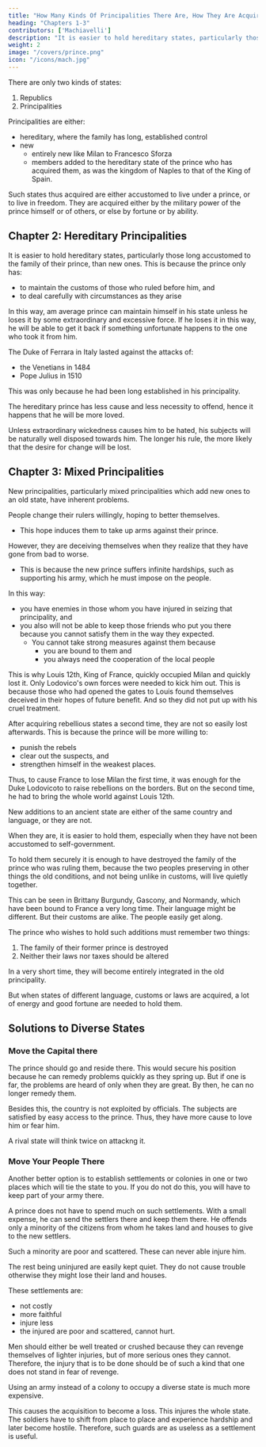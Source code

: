 ```yaml
---
title: "How Many Kinds Of Principalities There Are, How They Are Acquired"
heading: "Chapters 1-3"
contributors: ['Machiavelli']
description: "It is easier to hold hereditary states, particularly those long accustomed to the family of their prince, than new ones"
weight: 2
image: "/covers/prince.png"
icon: "/icons/mach.jpg"
---
```



There are only two kinds of states:

1. Republics
2. Principalities

Principalities are either:
- hereditary, where the family has long, established control
- new
  - entirely new like Milan to Francesco Sforza
  - members added to the hereditary state of the prince who has acquired them, as was the kingdom of Naples to that of the King of Spain.

Such states thus acquired are either accustomed to live under a prince, or to live in freedom. They are acquired either by the military power of the prince himself or of others, or else by fortune or by ability.


## Chapter 2: Hereditary Principalities

<!-- I will only talk about principalities.  -->

It is easier to hold hereditary states, particularly those long accustomed to the family of their prince, than new ones. This is because the prince only has:
- to maintain the customs of those who ruled before him, and
- to deal carefully with circumstances as they arise 

In this way, am average prince can maintain himself in his state unless he loses it by some extraordinary and excessive force. If he loses it in this way, he will be able to get it back if something unfortunate happens to the one who took it from him. 

The Duke of Ferrara in Italy lasted against the attacks of:
- the Venetians in 1484
- Pope Julius in 1510

This was only because he had been long established in his principality. 

The hereditary prince has less cause and less necessity to offend, hence it happens that he will be more loved.

Unless extraordinary wickedness causes him to be hated, his subjects will be naturally well disposed towards him. The longer his rule, the more likely that the desire for change will be lost. <!-- One change always increases the possibility of another. -->


## Chapter 3: Mixed Principalities

New principalities, particularly mixed principalities which add new ones to an old state, have inherent problems. <!--  difficulties. These difficulties arise chiefly from an inherent problem which is there in all new principalities.  -->

People change their rulers willingly, hoping to better themselves. 
- This hope induces them to take up arms against their prince. 

However, they are deceiving themselves when they realize that they have gone from bad to worse. 
- This is because the new prince suffers infinite hardships, such as supporting his army, which he must impose on the people. 

<!-- partly a result of another natural and common necessity, which is that those who have submitted to the  have to support his army and suffer  -->

In this way:
- you have enemies in those whom you have injured in seizing that principality, and
- you also will not be able to keep those friends who put you there because you cannot satisfy them in the way they expected. 
  - You cannot take strong measures against them because
    - you are bound to them and
    - you always need the cooperation of the local people

This is why Louis 12th, King of France, quickly occupied Milan and quickly lost it. Only Lodovico's own forces were needed to kick him out. This is because those who had opened the gates to Louis found themselves deceived in their hopes of future benefit. And so they did not put up with his cruel treatment. 

After acquiring rebellious states a second time, they are not so easily lost afterwards. This is because the prince will be more willing to:
- punish the rebels
- clear out the suspects, and
- strengthen himself in the weakest places. 

Thus, to cause France to lose Milan the first time, it was enough for the Duke Lodovicoto to raise rebellions on the borders. But on the second time, he had to bring the whole world against Louis 12th.

<!-- Nevertheless, Milan was taken from France both the first and the second time. The general reasons for the first time have been discussed. It remains to name those for the second, and to see what resources the King of France had, and what any one in his situation would have had for maintaining himself more securely in his acquisition. -->

New additions to an ancient state are either of the same country and language, or they are not. 

When they are, it is easier to hold them, especially when they have not been accustomed to self-government. 

To hold them securely it is enough to have destroyed the family of the prince who was ruling them, because the two peoples preserving in other things the old conditions, and not being unlike in customs, will live quietly together. 

This can be seen in Brittany Burgundy, Gascony, and Normandy, which have been bound to France a very long time. Their language might be different. But their customs are alike.  The people easily get along.

The prince who wishes to hold such additions must remember two things:

1. The family of their former prince is destroyed
2. Neither their laws nor taxes should be altered

In a very short time, they will become entirely integrated in the old principality.

But when states of different language, customs or laws are acquired, a lot of energy and good fortune are needed to hold them.


## Solutions to Diverse States

### Move the Capital there

The prince should go and reside there. This would secure his position because he can remedy problems quickly as they spring up. But if one is far, the problems are heard of only when they are great. By then, he can no longer remedy them. 

Besides this, the country is not exploited by officials. The subjects are satisfied by easy access to the prince. Thus, they have more cause to love him or fear him. 

A rival state will think twice on attackng it.  

<!-- He who would attack that state from the outside must have the greatest caution.  -->

<!-- As long as the prince resides there it can only be taken from him with the greatest difficulty. -->

### Move Your People There

Another better option is to establish settlements or colonies in one or two places which will tie the state to you. If you do not do this, you will have to keep part of your army there. 

A prince does not have to spend much on such settlements. With a small expense, he can send the settlers there and keep them there. He offends only a minority of the citizens from whom he takes land and houses to give to the new settlers. 

Such a minority are poor and scattered. These can never able injure him. 

The rest being uninjured are easily kept quiet. They do not cause trouble otherwise they might lose their land and houses. 

These settlements are:
- not costly
- more faithful
- injure less
- the injured are poor and scattered, cannot hurt.

Men should either be well treated or crushed because they can revenge themselves of lighter injuries, but of more serious ones they cannot. Therefore, the injury that is to be done should be of such a kind that one does not stand in fear of revenge.

Using an army instead of a colony to occupy a diverse state is much more expensive. <!-- , having to spend on the military presence all the income from the state.  -->

This causes the acquisition to become a loss. This injures the whole state. <!-- , and many more are upset, because the whole state is injured. --> The soldiers have to shift from place to place and experience hardship and later become hostile. <!-- They become enemies who, while beaten on their own ground, are yet able to do hurt.  --> Therefore, such guards are as useless as a settlement is useful.


